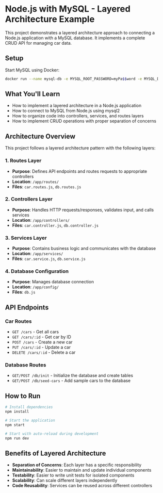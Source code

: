 # Node.js with MySQL - Layered Architecture Example

This project demonstrates a layered architecture approach to connecting a Node.js application with a MySQL database. It implements a complete CRUD API for managing car data.

## Setup

Start MySQL using Docker:

```bash
docker run --name mysql-db -e MYSQL_ROOT_PASSWORD=myPa$$word -e MYSQL_DATABASE=car -p 3306:3306 -d mysql:latest
```

## What You'll Learn

- How to implement a layered architecture in a Node.js application
- How to connect to MySQL from Node.js using mysql2
- How to organize code into controllers, services, and routes layers
- How to implement CRUD operations with proper separation of concerns

## Architecture Overview

This project follows a layered architecture pattern with the following layers:

### 1. Routes Layer
- **Purpose**: Defines API endpoints and routes requests to appropriate controllers
- **Location**: `/app/routes/`
- **Files**: `car.routes.js`, `db.routes.js`

### 2. Controllers Layer
- **Purpose**: Handles HTTP requests/responses, validates input, and calls services
- **Location**: `/app/controllers/`
- **Files**: `car.controller.js`, `db.controller.js`

### 3. Services Layer
- **Purpose**: Contains business logic and communicates with the database
- **Location**: `/app/services/`
- **Files**: `car.service.js`, `db.service.js`

### 4. Database Configuration
- **Purpose**: Manages database connection
- **Location**: `/app/config/`
- **Files**: `db.js`

## API Endpoints

### Car Routes
- `GET /cars` - Get all cars
- `GET /cars/:id` - Get car by ID
- `POST /cars` - Create a new car
- `PUT /cars/:id` - Update a car
- `DELETE /cars/:id` - Delete a car

### Database Routes
- `GET/POST /db/init` - Initialize the database and create tables
- `GET/POST /db/seed-cars` - Add sample cars to the database

## How to Run

```bash
# Install dependencies
npm install

# Start the application
npm start

# Start with auto-reload during development
npm run dev
```

## Benefits of Layered Architecture

- **Separation of Concerns**: Each layer has a specific responsibility
- **Maintainability**: Easier to maintain and update individual components
- **Testability**: Easier to write unit tests for isolated components
- **Scalability**: Can scale different layers independently
- **Code Reusability**: Services can be reused across different controllers
